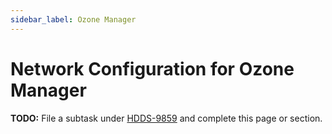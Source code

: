 ```yaml
---
sidebar_label: Ozone Manager
---
```


# Network Configuration for Ozone Manager

**TODO:** File a subtask under [HDDS-9859](https://issues.apache.org/jira/browse/HDDS-9859) and complete this page or section.
